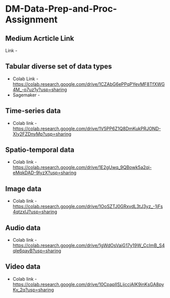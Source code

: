 # DM-Data-Prep-and-Proc-Assignment

## Medium Acrticle Link
Link - 

## Tabular diverse set of data types
- Colab Link - https://colab.research.google.com/drive/1CZAbG6ePPqPYevMF8TfXWG4M_-o7uz1y?usp=sharing
- Sagemaker - 

## Time-series data
- Colab link - https://colab.research.google.com/drive/1V5PP6Z1Q8DmKukPRJOND-XIy2FZDnyMp?usp=sharing

## Spatio-temporal data
- Colab link - https://colab.research.google.com/drive/1E2gUwq_9QBowk5a2qi-eMqkDAD-9lyzX?usp=sharing

## Image data
- Colab link - https://colab.research.google.com/drive/1OoSZTJ0GRxvdL3tJ3yz_-1jFs4qtzxIJ?usp=sharing

## Audio data
- Colab link - https://colab.research.google.com/drive/1gWdOsVaiG17y19W_CcImB_S4qle6qayB?usp=sharing

## Video data
- Colab link - https://colab.research.google.com/drive/10CpapIISLijccjAIK9inKsGA8pyKv_2q?usp=sharing
